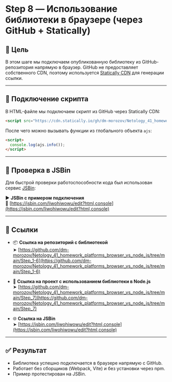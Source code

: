 # Step 8 — Использование библиотеки в браузере (через GitHub + Statically)

## 🎯 Цель

В этом шаге мы подключаем опубликованную библиотеку из GitHub-репозитория напрямую в браузер. GitHub не предоставляет собственного CDN, поэтому используется [Statically CDN](https://statically.io/) для генерации ссылки.

---

## 📁 Подключение скрипта

В HTML-файле мы подключаем скрипт из GitHub через Statically CDN:

```html
<script src="https://cdn.statically.io/gh/dm-morozov/Netology_41_homework_platforms_browser_vs_node_js/refs/heads/main/Step_1-6/dist/index.js"></script>
```

После чего можно вызывать функции из глобального объекта `ajs`:

```html
<script>
  console.log(ajs.info());
</script>
```

---

## 🧪 Проверка в JSBin

Для быстрой проверки работоспособности кода был использован сервис [JSBin](https://jsbin.com/):

▶ **JSBin с примером подключения**  
🔗 [https://jsbin.com/liwohiwowu/edit?html,console](https://jsbin.com/liwohiwowu/edit?html,console)

---

## 🔗 Ссылки

- 📦 **Ссылка на репозиторий с библиотекой**  
  ➤ [https://github.com/dm-morozov/Netology_41_homework_platforms_browser_vs_node_js/tree/main/Step_1-6](https://github.com/dm-morozov/Netology_41_homework_platforms_browser_vs_node_js/tree/main/Step_1-6)

- 🧩 **Ссылка на проект с использованием библиотеки в Node.js**  
  ➤ [https://github.com/dm-morozov/Netology_41_homework_platforms_browser_vs_node_js/tree/main/Step_7](https://github.com/dm-morozov/Netology_41_homework_platforms_browser_vs_node_js/tree/main/Step_7)

- 🌐 **Ссылка на JSBin**  
  ➤ [https://jsbin.com/liwohiwowu/edit?html,console](https://jsbin.com/liwohiwowu/edit?html,console)

---

## ✅ Результат

- Библиотека успешно подключается в браузере напрямую с GitHub.
- Работает без сборщиков (Webpack, Vite) и без установки через npm.
- Пример протестирован на JSBin.